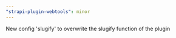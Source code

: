 ```yaml
---
"strapi-plugin-webtools": minor
---
```


New config 'slugify' to overwrite the slugify function of the plugin
